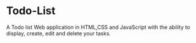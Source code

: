 # Todo-List
A Todo list Web application in HTML,CSS and JavaScript with the ability to display, create, edit and delete your tasks.  

